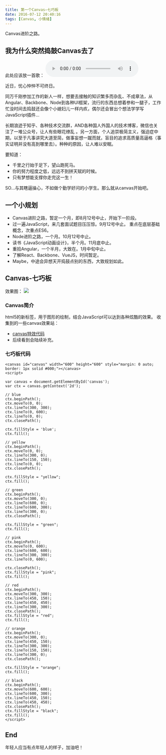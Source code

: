 ```yaml
---
title: 第一个Canvas—七巧板
date: 2016-07-12 20:40:16
tags: [Canvas, 小情绪]
---
```


Canvas进阶之路。
<!--more-->

## 我为什么突然捣鼓Canvas去了

此处应该放一首歌：
<audio src="http://7xtoaz.com1.z0.glb.clouddn.com/%E8%BF%BD%E6%A2%A6%E8%B5%A4%E5%AD%90%E5%BF%83.mp3" controls></audio>

近日，忧心忡忡不可终日。

同万千刚参加工作的新人一样，想要去接触的知识繁多而杂乱、不成章法，从Angular、Backbone、Node到各种UI框架，流行的东西总想着参和一腿子，工作忙没时间去捣鼓还会像个小媳妇儿一样内疚，偶尔还会冒出个想法学学写JavaScript插件... 

长期浪迹于知乎、各种技术交流群，AND各种国人外国人的技术博客，微信也关注了一堆公众号，让人有些眼花缭乱
。另一方面，个人追崇极简主义，强迫症中期，以至于凡事讲究大道至简，做事妄想一蹴而就，盲目的追求高质量高逼格（事实证明并没有高到哪里去）。种种的原因，让人难以安眠。

要知道：
+ 千里之行始于足下，望山跑死马。
+ 你的努力程度之低，远远不到拼天赋的时候。
+ 只有梦想能支撑你走完这一生！

SO...与其瞎逼操心，不如做个勤学好问的小学生。那么就从canvas开始吧。

## 一个小规划
+ Canvas进阶之路，暂定一个月，即8月12号中止，开始下一阶段。
+ 过一遍JavaScript，来几套面试题目压压惊。9月12号中止。
    重点在底层基础概念，次重点ES6。
+ Node进阶之路，一个月。10月12号中止。
+ 读书《JavaScript动画设计》，半个月。11月底中止。
+ 重拾Angular，一个半月，大致在。1月中旬中止。
+ 了解React、Backbone、VueJS，时间暂定。
+ Maybe，中途会异想天开捣鼓点别的东西，大致规划如此。

## Canvas-七巧板
效果图：
![](http://7xtoaz.com1.z0.glb.clouddn.com/canvas1.jpg)

### Canvas简介
html5的新标签，用于图形的绘制，结合JavaScript可以达到各种炫酷的效果。
收集到的一些canvas效果站：
+ [canvas特效代码](http://www.17sucai.com/pins/tag/3886.html)
+ 后续看到会陆续补充。

### 七巧板代码
```
<canvas id="canvas" width="600" height="600" style="margin: 0 auto; border: 1px solid #000;"></canvas>
<script>

var canvas = document.getElementById('canvas');
var ctx = canvas.getContext('2d'); 

// blue
ctx.beginPath();
ctx.moveTo(0, 0);
ctx.lineTo(300, 300);
ctx.lineTo(0, 600);
ctx.lineTo(0, 0);
ctx.closePath();

ctx.fillStyle = 'blue';
ctx.fill();

// yellow
ctx.beginPath();
ctx.moveTo(0, 0);
ctx.lineTo(300, 0);
ctx.lineTo(150, 150);
ctx.lineTo(0, 0);
ctx.closePath();

ctx.fillStyle = "yellow";
ctx.fill();

// green
ctx.beginPath();
ctx.moveTo(300, 0);
ctx.lineTo(600, 0);
ctx.lineTo(600, 300);
ctx.lineTo(300, 0);
ctx.closePath();

ctx.fillStyle = "green";
ctx.fill();

// pink
ctx.beginPath();
ctx.moveTo(0, 600);
ctx.lineTo(600, 600);
ctx.lineTo(300, 300);
ctx.lineTo(0, 600);

ctx.closePath();
ctx.fillStyle = "pink";
ctx.fill();

// red
ctx.beginPath();
ctx.moveTo(300, 300);
ctx.lineTo(450, 150);
ctx.lineTo(450, 450);
ctx.lineTo(300, 300);
ctx.closePath();
ctx.fillStyle = "red";
ctx.fill();

// orange
ctx.beginPath();
ctx.moveTo(300, 0);
ctx.lineTo(450, 150);
ctx.lineTo(300, 300);
ctx.lineTo(150, 150);
ctx.lineTo(300, 0);
ctx.closePath();

ctx.fillStyle = "orange";
ctx.fill();

// black
ctx.beginPath();
ctx.moveTo(600, 600);
ctx.lineTo(600, 300);
ctx.lineTo(450, 150);
ctx.lineTo(450, 450);
ctx.closePath();
ctx.fillStyle = "black";
ctx.fill();
</script>
```

## End
年轻人应当有点年轻人的样子，加油吧！